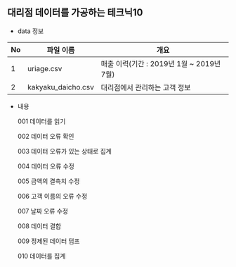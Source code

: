## 대리점 데이터를 가공하는 테크닉10

- data 정보

| No | 파일 이름 | 개요 | 
|---|---|---|
| 1 | uriage.csv | 매출 이력(기간 : 2019년 1월 ~ 2019년 7월) |
| 2 | kakyaku_daicho.csv | 대리점에서 관리하는 고객 정보 |

- 내용 

  001 데이터를 읽기

  002 데이터 오류 확인

  003 데이터 오류가 있는 상태로 집계

  004 데이터 오류 수정

  005 금액의 결측치 수정
  
  006 고객 이름의 오류 수정

  007 날짜 오류 수정

  008 데이터 결합
  
  009 정제된 데이터 덤프

  010 데이터를 집계
